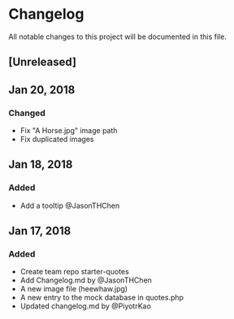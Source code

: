 # Changelog
All notable changes to this project will be documented in this file.

## [Unreleased]

## Jan 20, 2018
### Changed
- Fix "A Horse.jpg" image path
- Fix duplicated images

## Jan 18, 2018
### Added
- Add a tooltip @JasonTHChen

## Jan 17, 2018
### Added
- Create team repo starter-quotes
- Add Changelog.md by @JasonTHChen
- A new image file (heewhaw.jpg)
- A new entry to the mock database in quotes.php
- Updated changelog.md by @PiyotrKao
